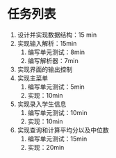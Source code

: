 # 任务列表

1. 设计并实现数据结构：15 min
2. 实现输入解析：15min
    1. 编写单元测试：8min
    2. 编写解析器：7min
3. 实现界面的输出控制
4. 实现主菜单
    1. 编写单元测试：5min
    2. 实现：10min
5. 实现录入学生信息
    1. 编写单元测试：10min
    2. 实现：10min
6. 实现查询和计算平均分以及中位数
    1. 编写单元测试：15min
    2. 实现：20min